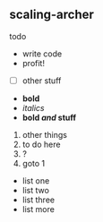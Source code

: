 ## scaling-archer

todo
- write code
- profit!
- [ ] other stuff
- **bold**
- *italics*
- **bold _and_ stuff**

1. other things
2. to do here
3. ?
4. goto 1

* list one
* list two
* list three
* list more